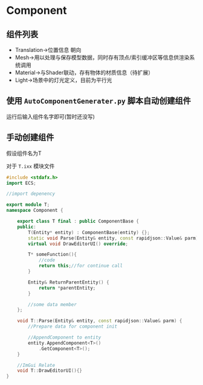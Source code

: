 # Component

## 组件列表
- Translation->位置信息 朝向
- Mesh->用以处理与保存模型数据，同时存有顶点/索引缓冲区等信息供渲染系统调用
- Material->与Shader联动，存有物体的材质信息（待扩展）
- Light->场景中的灯光定义，目前为平行光



## 使用 `AutoComponentGenerater.py` 脚本自动创建组件

运行后输入组件名字即可(暂时还没写)

## 手动创建组件

假设组件名为T

对于 `T.ixx` 模块文件
```c++
#include <stdafx.h>
import ECS;

//import depenency

export module T;
namespace Component {

	export class T final : public ComponentBase {
	public:
		T(Entity* entity) : ComponentBase(entity) {};
		static void Parse(Entity& entity, const rapidjson::Value& parm);
		virtual void DrawEditorUI() override;

		T* someFunction(){
			//code
			return this;//for continue call
		}

		Entity& ReturnParentEntity() {
			return *parentEntity;
		}

		//some data member
	};

	void T::Parse(Entity& entity, const rapidjson::Value& parm) {
		//Prepare data for component init

		//AppendComponent to entity
		entity.AppendComponent<T>()
			.GetComponent<T>();
	}

	//ImGui Relate
	void T::DrawEditorUI(){}
}
```
